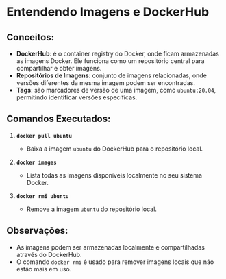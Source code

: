 # Entendendo Imagens e DockerHub

## Conceitos:

- **DockerHub**: é o container registry do Docker, onde ficam armazenadas as imagens Docker. Ele funciona como um repositório central para compartilhar e obter imagens.
- **Repositórios de Imagens**: conjunto de imagens relacionadas, onde versões diferentes da mesma imagem podem ser encontradas.
- **Tags**: são marcadores de versão de uma imagem, como `ubuntu:20.04`, permitindo identificar versões específicas.

## Comandos Executados:

1. **`docker pull ubuntu`**
   - Baixa a imagem `ubuntu` do DockerHub para o repositório local.

2. **`docker images`**
   - Lista todas as imagens disponíveis localmente no seu sistema Docker.

3. **`docker rmi ubuntu`**
   - Remove a imagem `ubuntu` do repositório local.

## Observações:
- As imagens podem ser armazenadas localmente e compartilhadas através do DockerHub.
- O comando `docker rmi` é usado para remover imagens locais que não estão mais em uso.
